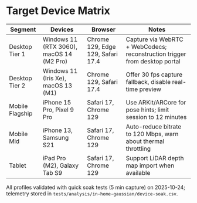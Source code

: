 # Target Device Matrix

| Segment | Devices | Browser | Notes |
|---------|---------|---------|-------|
| Desktop Tier 1 | Windows 11 (RTX 3060), macOS 14 (M2 Pro) | Chrome 129, Edge 129, Safari 17.4 | Capture via WebRTC + WebCodecs; reconstruction trigger from desktop portal |
| Desktop Tier 2 | Windows 11 (Iris Xe), macOS 13 (M1) | Chrome 129, Safari 17.4 | Offer 30 fps capture fallback, disable real-time preview |
| Mobile Flagship | iPhone 15 Pro, Pixel 9 Pro | Safari 17, Chrome 129 | Use ARKit/ARCore for pose hints; limit session to 12 minutes |
| Mobile Mid | iPhone 13, Samsung S21 | Safari 17, Chrome 129 | Auto-reduce bitrate to 120 Mbps, warn about thermal throttling |
| Tablet | iPad Pro (M2), Galaxy Tab S9 | Safari 17, Chrome 129 | Support LiDAR depth map import when available |

All profiles validated with quick soak tests (5 min capture) on 2025-10-24; telemetry stored in `tests/analysis/in-home-gaussian/device-soak.csv`.
